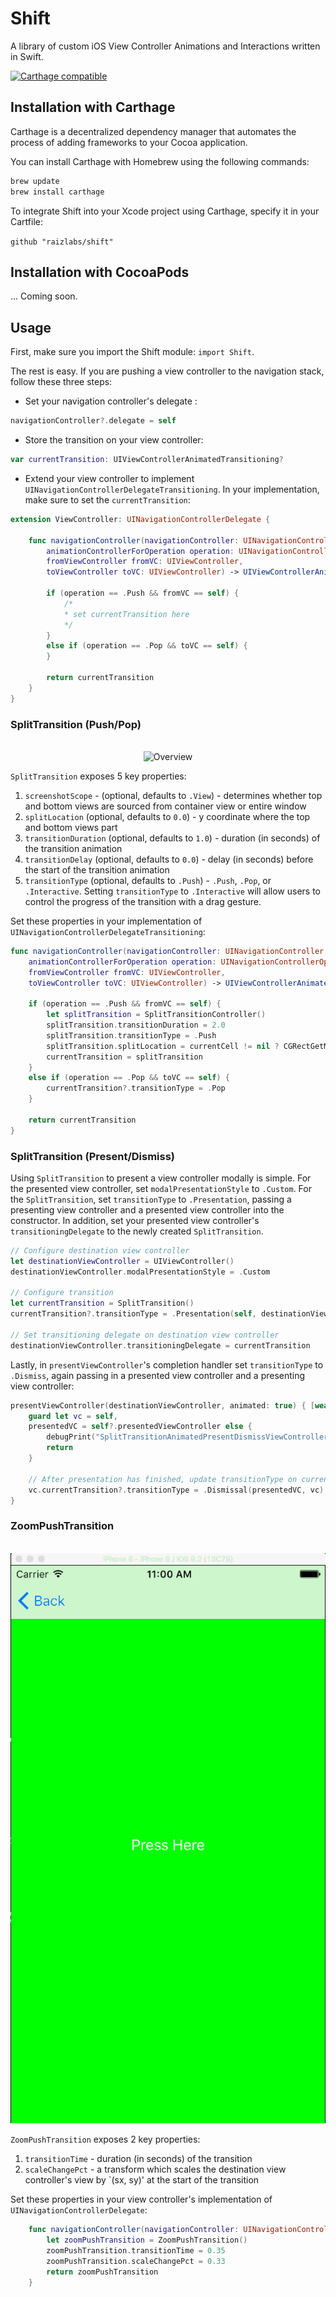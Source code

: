 # Shift
A library of custom iOS View Controller Animations and Interactions written in Swift.

[![Carthage compatible](https://img.shields.io/badge/Carthage-compatible-4BC51D.svg?style=flat)](https://github.com/raizlabs/shift)

## Installation with Carthage

Carthage is a decentralized dependency manager that automates the process of adding frameworks to your Cocoa application.

You can install Carthage with Homebrew using the following commands:

```sh
brew update
brew install carthage
```

To integrate Shift into your Xcode project using Carthage, specify it in your Cartfile:

`github "raizlabs/shift"`

## Installation with CocoaPods

... Coming soon.

## Usage

First, make sure you import the Shift module: `import Shift`.

The rest is easy. If you are pushing a view controller to the navigation stack, follow these three steps:

- Set your navigation controller's delegate :

```swift
navigationController?.delegate = self
```
- Store the transition on your view controller:

```swift
var currentTransition: UIViewControllerAnimatedTransitioning?
``` 

- Extend your view controller to implement `UINavigationControllerDelegateTransitioning`. In your implementation, make sure to set the `currentTransition`:

```swift
extension ViewController: UINavigationControllerDelegate {

    func navigationController(navigationController: UINavigationController,
        animationControllerForOperation operation: UINavigationControllerOperation,
        fromViewController fromVC: UIViewController,
        toViewController toVC: UIViewController) -> UIViewControllerAnimatedTransitioning? {

        if (operation == .Push && fromVC == self) {
			/*
			* set currentTransition here
        	*/
        }
        else if (operation == .Pop && toVC == self) {
        }

        return currentTransition
    }
}

```

### SplitTransition (Push/Pop)

<p align="center" >
<br/>
<img src="https://raw.github.com/raizlabs/shift/master/SplitTransition.gif" alt="Overview" />
<br/>
</p>

`SplitTransition` exposes 5 key properties: 

1. `screenshotScope` - (optional, defaults to `.View`) - determines whether top and bottom views are sourced from container view or entire window
2. `splitLocation` (optional, defaults to `0.0`) - y coordinate where the top and bottom views part
3. `transitionDuration` (optional, defaults to `1.0`) - duration (in seconds) of the transition animation 
4. `transitionDelay` (optional, defaults to `0.0`) - delay (in seconds) before the start of the transition animation
5. `transitionType` (optional, defaults to `.Push`) - `.Push`, `.Pop`, or `.Interactive`. Setting `transitionType` to `.Interactive` will allow users to control the progress of the transition with a drag gesture.

Set these properties in your implementation of	`UINavigationControllerDelegateTransitioning`:

```swift
func navigationController(navigationController: UINavigationController,
    animationControllerForOperation operation: UINavigationControllerOperation,
    fromViewController fromVC: UIViewController,
    toViewController toVC: UIViewController) -> UIViewControllerAnimatedTransitioning? {

    if (operation == .Push && fromVC == self) {
        let splitTransition = SplitTransitionController()
        splitTransition.transitionDuration = 2.0
        splitTransition.transitionType = .Push
        splitTransition.splitLocation = currentCell != nil ? CGRectGetMidY(currentCell!.frame) : CGRectGetMidY(view.frame)
        currentTransition = splitTransition
    }
    else if (operation == .Pop && toVC == self) {
        currentTransition?.transitionType = .Pop
    }

    return currentTransition
}
```

### SplitTransition (Present/Dismiss)

Using `SplitTransition` to present a view controller modally is simple. For the presented view controller, set `modalPresentationStyle` to `.Custom`. For the `SplitTransition`, set `transitionType` to `.Presentation`, passing a presenting view controller and a presented view controller into the constructor. In addition, set your presented view controller's `transitioningDelegate` to the newly created `SplitTransition`.

```swift
// Configure destination view controller
let destinationViewController = UIViewController()
destinationViewController.modalPresentationStyle = .Custom

// Configure transition
let currentTransition = SplitTransition()
currentTransition?.transitionType = .Presentation(self, destinationViewController)

// Set transitioning delegate on destination view controller
destinationViewController.transitioningDelegate = currentTransition
```

Lastly, in `presentViewController`'s completion handler set `transitionType` to `.Dismiss`, again passing in a presented view controller and a presenting view controller:

```swift
presentViewController(destinationViewController, animated: true) { [weak self] () -> Void in
    guard let vc = self,
    presentedVC = self?.presentedViewController else {
        debugPrint("SplitTransitionAnimatedPresentDismissViewControllerViewController has been deallocated")
        return
    }
    
    // After presentation has finished, update transitionType on currentTransition
    vc.currentTransition?.transitionType = .Dismissal(presentedVC, vc)
}
```

### ZoomPushTransition

<p align="center" >
<br/>
<img src="ZoomPushTransition.gif" alt="Overview" />
<br/>
</p>

`ZoomPushTransition` exposes 2 key properties: 

1. `transitionTime` - duration (in seconds) of the transition
2. `scaleChangePct` - a transform which scales the destination view controller's view by `(sx, sy)' at the start of the transition

Set these properties in your view controller's implementation of	`UINavigationControllerDelegate`:


```swift
    func navigationController(navigationController: UINavigationController, animationControllerForOperation operation: UINavigationControllerOperation, fromViewController fromVC: UIViewController, toViewController toVC: UIViewController) -> UIViewControllerAnimatedTransitioning? {
        let zoomPushTransition = ZoomPushTransition()
        zoomPushTransition.transitionTime = 0.35
        zoomPushTransition.scaleChangePct = 0.33
        return zoomPushTransition
    }
```